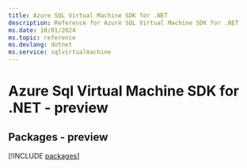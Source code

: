 ```yaml
---
title: Azure SQL Virtual Machine SDK for .NET
description: Reference for Azure SQL Virtual Machine SDK for .NET
ms.date: 10/01/2024
ms.topic: reference
ms.devlang: dotnet
ms.service: sqlvirtualmachine
---
```

# Azure Sql Virtual Machine SDK for .NET - preview
## Packages - preview
[!INCLUDE [packages](sql-virtual-machine-index.md)]